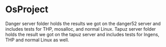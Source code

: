 # OsProject
Danger server folder holds the results we got on the danger52 server and includes tests for THP, mosalloc, and normal Linux.
Tapuz server folder holds the result we got on the tapuz server and includes tests for Ingens, THP and normal Linux as well.
